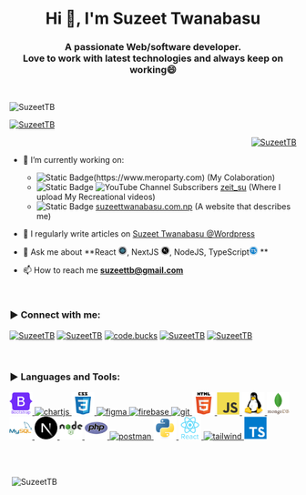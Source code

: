 <h1 align="center">Hi 👋, I'm Suzeet Twanabasu</h1>
<h3 align="center">A passionate Web/software developer. <br/>Love to work with latest technologies and always keep on working😄
</h3>

</br>
<p align="left"> <img src="https://komarev.com/ghpvc/?username=SuzeetTB&label=Profile%20views&color=0e75b6&style=flat-square" alt="SuzeetTB" /> </p>

<p align="left"> <a href=""><img src="https://github-profile-trophy.vercel.app/?username=SuzeetTB" alt="SuzeetTB" /></a> </p>

<p align="right"> <a href="https://twitter.com/zeit_su" target="blank"><img src="https://img.shields.io/twitter/follow/zeit_su?logo=twitter&style=for-the-badge" alt="SuzeetTB" /></a> </p>

- 🔭 I’m currently working on:
   <ul>
    <li><img alt="Static Badge" src="https://img.shields.io/badge/MeroParty-blue?style=plastic&logo=react&logoSize=15px&link=https%3A%2F%2Fwww.meroparty.com">(https://www.meroparty.com) (My Colaboration)</li>
    <li>
      <img alt="Static Badge" src="https://img.shields.io/badge/My%20YouTube%20Channel-red?style=flat-square&logo=youtube">
      <img alt="YouTube Channel Subscribers" src="https://img.shields.io/youtube/channel/subscribers/UC-6XhsJ324UuZPHIKZHPrHA"> 
      <a href="https://youtube.com/@zeit_su?si=b6uTTsS0qGpDTExD">zeit_su</a>
      (Where I upload My Recreational videos)
    </li>
    <li>
      <img alt="Static Badge" src="https://img.shields.io/badge/My%20Portfolio-black?style=flat-square">
      <a href="http://suzeettwanabasu.com.np" target="blank">suzeettwanabasu.com.np</a> 
      (A website that describes me)
    </li>
   </ul>

- 📝 I regularly write articles on <a href="https://suzeettwanabasu.wordpress.com" target="blank">Suzeet Twanabasu @Wordpress</a>

- 💬 Ask me about **React <img width="15px" src="https://github.com/Pedro-Murilo/icons-for-readme/blob/main/.github/react-icon.svg" alt="ReactJS Icon"/>, NextJS <img width="15px" src="https://github.com/Pedro-Murilo/icons-for-readme/blob/main/.github/nextjs-icon.svg" alt="NextJS Icon" />, NodeJS, TypeScript<img width="15px" src="https://github.com/Pedro-Murilo/icons-for-readme/blob/main/.github/typescript-icon.svg" alt="Typescript Icon" /> **

- 📫 How to reach me **suzeettb@gmail.com**
 

<!-- ### Blogs posts -->
<!-- BLOG-POST-LIST:START -->
<!-- BLOG-POST-LIST:END -->
</br>

<h3 align="left">▶ Connect with me:</h3>
<p align="left">
  <a href="https://youtube.com/@zeit_su?si=b6uTTsS0qGpDTExD" target="blank" rel="nofollow"><img align="center" src="https://github.com/rahuldkjain/github-profile-readme-generator/blob/master/src/images/icons/Social/youtube.svg" alt="SuzeetTB" height="30" width="40" /></a>
  <a href="https://www.linkedin.com/in/suzeettwanabasu" target="blank" rel="nofollow"><img align="center" src="https://github.com/rahuldkjain/github-profile-readme-generator/blob/master/src/images/icons/Social/linked-in-alt.svg" alt="SuzeetTB" height="30" width="40" /></a>
  <a href="https://www.instagram.com/zeit_su/" target="blank" rel="nofollow"><img align="center" src="https://github.com/rahuldkjain/github-profile-readme-generator/blob/master/src/images/icons/Social/instagram.svg" alt="code.bucks" height="30" width="40" /></a>
  <a href="https://twitter.com/zeit_su" target="blank" rel="nofollow"><img align="center" src="https://github.com/rahuldkjain/github-profile-readme-generator/blob/master/src/images/icons/Social/twitter.svg" alt="SuzeetTB" height="30" width="40" /></a>
  <a href="https://www.facebook.com/su2e3t" target="blank" rel="nofollow"><img align="center" src="https://github.com/rahuldkjain/github-profile-readme-generator/blob/master/src/images/icons/Social/facebook.svg" alt="SuzeetTB" height="30" width="40" /></a>
</p>
</br>
<h3 align="left">▶ Languages and Tools:</h3>
 <p align="left"> 
  <!-- <a href="https://aws.amazon.com/amplify/" target="_blank" rel="nofollow"> <img src="https://docs.amplify.aws/assets/logo-dark.svg" alt="amplify" width="40" height="40"/> </a> -->
  <!-- <a href="https://babeljs.io/" target="_blank" rel="nofollow"> <img src="https://cdn.worldvectorlogo.com/logos/babel-10.svg" alt="babel" width="40" height="40"/> </a> -->
  <a href="https://getbootstrap.com" target="_blank" rel="nofollow"> <img src="https://raw.githubusercontent.com/devicons/devicon/master/icons/bootstrap/bootstrap-plain-wordmark.svg" alt="bootstrap" width="40" height="40"/> </a> 
  <!-- <a href="https://bulma.io/" target="_blank" rel="nofollow"> <img src="https://raw.githubusercontent.com/gilbarbara/logos/804dc257b59e144eaca5bc6ffd16949752c6f789/logos/bulma.svg" alt="bulma" width="40" height="40"/> </a> -->
  <a href="https://www.chartjs.org" target="_blank" rel="nofollow"> <img src="https://www.chartjs.org/media/logo-title.svg" alt="chartjs" width="40" height="40"/> </a> 
  <a href="https://www.w3schools.com/css/" target="_blank" rel="nofollow"> <img src="https://raw.githubusercontent.com/devicons/devicon/master/icons/css3/css3-original-wordmark.svg" alt="css3" width="40" height="40"/> </a> 
  <!-- <a href="https://d3js.org/" target="_blank"> <img src="https://raw.githubusercontent.com/devicons/devicon/master/icons/d3js/d3js-original.svg" alt="d3js" width="40" height="40"/> </a>  -->
  <!--   <a href="https://www.electronjs.org" target="_blank"> <img src="https://raw.githubusercontent.com/devicons/devicon/master/icons/electron/electron-original.svg" alt="electron" width="40" height="40"/> </a>  -->
  <!--   <a href="https://expressjs.com" target="_blank" rel="nofollow"> <img src="https://raw.githubusercontent.com/devicons/devicon/master/icons/express/express-original-wordmark.svg" alt="express" width="40" height="40"/> </a>  -->
  <a href="https://www.figma.com/" target="_blank"> <img src="https://www.vectorlogo.zone/logos/figma/figma-icon.svg" alt="figma" width="40" height="40"/> </a> 
  <a href="https://firebase.google.com/" target="_blank" rel="nofollow"> <img src="https://www.vectorlogo.zone/logos/firebase/firebase-icon.svg" alt="firebase" width="40" height="40"/> </a> 
  <a href="https://git-scm.com/" rel="nofollow" target="_blank"> <img src="https://www.vectorlogo.zone/logos/git-scm/git-scm-icon.svg" alt="git" width="40" height="40"/> </a> 
  <!-- <a href="https://graphql.org" target="_blank"> <img src="https://www.vectorlogo.zone/logos/graphql/graphql-icon.svg" alt="graphql" width="40" height="40"/> </a>  -->
  <a href="https://www.w3.org/html/" target="_blank" rel="nofollow"> <img src="https://raw.githubusercontent.com/devicons/devicon/master/icons/html5/html5-original-wordmark.svg" alt="html5" width="40" height="40"/> </a> 
  <a href="https://developer.mozilla.org/en-US/docs/Web/JavaScript" rel="nofollow" target="_blank"> <img src="https://raw.githubusercontent.com/devicons/devicon/master/icons/javascript/javascript-original.svg" alt="javascript" width="40" height="40"/> </a> 
  <a href="https://www.linux.org/" target="_blank" rel="nofollow"> <img src="https://raw.githubusercontent.com/devicons/devicon/master/icons/linux/linux-original.svg" alt="linux" width="40" height="40"/> </a> 
  <!-- <a href="https://materializecss.com/" rel="nofollow" target="_blank"> <img src="https://raw.githubusercontent.com/prplx/svg-logos/5585531d45d294869c4eaab4d7cf2e9c167710a9/svg/materialize.svg" alt="materialize" width="40" height="40"/> </a> -->
  <a rel="nofollow" href="https://www.mongodb.com/" target="_blank"> <img src="https://raw.githubusercontent.com/devicons/devicon/master/icons/mongodb/mongodb-original-wordmark.svg" alt="mongodb" width="40" height="40"/> </a> 
  <a href="https://www.mysql.com/" target="_blank" rel="nofollow"> <img src="https://raw.githubusercontent.com/devicons/devicon/master/icons/mysql/mysql-original-wordmark.svg" alt="mysql" width="40" height="40"/> </a> 
  <a href="https://nextjs.org/" target="_blank" rel="nofollow"> <img src="https://github.com/devicons/devicon/raw/master/icons/nextjs/nextjs-original.svg" alt="nextjs" width="40" height="40"/> </a> 
  <a href="https://nodejs.org" target="_blank" rel="nofollow"> <img src="https://raw.githubusercontent.com/devicons/devicon/master/icons/nodejs/nodejs-original-wordmark.svg" alt="nodejs" width="40" height="40"/> </a> 
  <a href="https://www.php.net" target="_blank" rel="nofollow"> <img src="https://raw.githubusercontent.com/devicons/devicon/master/icons/php/php-original.svg" alt="php" width="40" height="40"/> </a> 
  <a href="https://postman.com" target="_blank" rel="nofollow"> <img src="https://www.vectorlogo.zone/logos/getpostman/getpostman-icon.svg" alt="postman" width="40" height="40"/> </a> 
  <a href="https://www.python.org" target="_blank" rel="nofollow"> <img src="https://raw.githubusercontent.com/devicons/devicon/master/icons/python/python-original.svg" alt="python" width="40" height="40"/> </a> 
  <a href="https://reactjs.org/" target="_blank" rel="nofollow"> <img src="https://raw.githubusercontent.com/devicons/devicon/master/icons/react/react-original-wordmark.svg" alt="react" width="40" height="40"/> </a> 
  <!-- <a href="https://redux.js.org" target="_blank" rel="nofollow"> <img src="https://raw.githubusercontent.com/devicons/devicon/master/icons/redux/redux-original.svg" alt="redux" width="40" height="40"/> </a> -->
  <!-- <a href="https://sass-lang.com" target="_blank" rel="nofollow"> <img src="https://raw.githubusercontent.com/devicons/devicon/master/icons/sass/sass-original.svg" alt="sass" width="40" height="40"/> </a> -->
  <a href="https://tailwindcss.com/" target="_blank" rel="nofollow"> <img src="https://www.vectorlogo.zone/logos/tailwindcss/tailwindcss-icon.svg" alt="tailwind" width="40" height="40"/> </a> 
  <a href="https://www.typescriptlang.org/" target="_blank" rel="nofollow"> <img src="https://raw.githubusercontent.com/devicons/devicon/master/icons/typescript/typescript-original.svg" alt="typescript" width="40" height="40"/> </a> 
  <!-- <a href="https://webpack.js.org" target="_blank" rel="nofollow"> <img src="https://raw.githubusercontent.com/devicons/devicon/d00d0969292a6569d45b06d3f350f463a0107b0d/icons/webpack/webpack-original-wordmark.svg" alt="webpack" width="40" height="40"/> </a> -->
 </p>

</br>
</br>

<p>&nbsp;<img align="center" src="https://github-readme-stats.vercel.app/api?username=SuzeetTB&show_icons=true&locale=en" alt="SuzeetTB" /></p>

<!-- <p><img align="center" src="https://github-readme-streak-stats.herokuapp.com/?user=SuzeetTB&" alt="SuzeetTB" /></p> -->
<!-- </br> -->

<!--<h3 align="left">▶ Support:</h3>
<p><a href="https://www.buymeacoffee.com/SuzeetTB"> <img  src="https://www.buymeacoffee.com/assets/img/guidelines/download-assets-sm-1.svg" height="50" width="210" alt="SuzeetTB" ></img></a></p><br><br>
-->

<!-- ## Hi there 👋 -->
<!--
**SuzeetTB/SuzeetTB** is a ✨ _special_ ✨ repository because its `README.md` (this file) appears on your GitHub profile.

Here are some ideas to get you started:

- 🔭 I’m currently working on ...
- 🌱 I’m currently learning ...
- 👯 I’m looking to collaborate on ...
- 🤔 I’m looking for help with ...
- 💬 Ask me about ...
- 📫 How to reach me: ...
- 😄 Pronouns: ...
- ⚡ Fun fact: ...
-->
